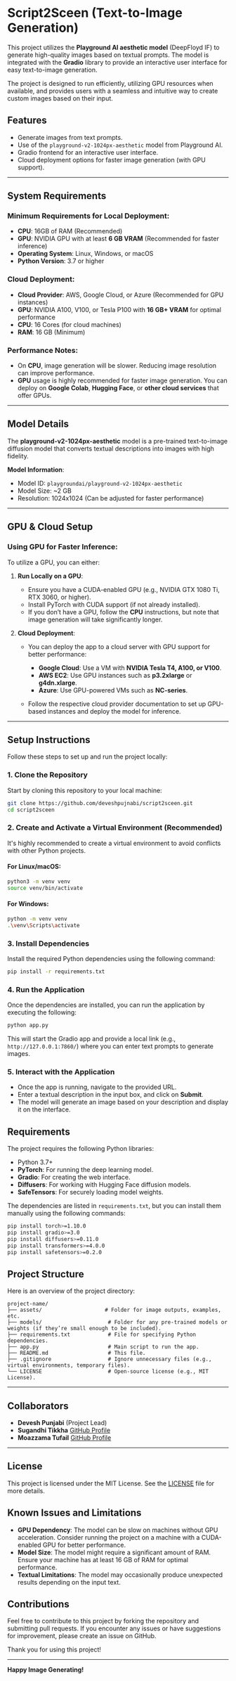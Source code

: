 
# Script2Sceen (Text-to-Image Generation) 

This project utilizes the **Playground AI aesthetic model** (DeepFloyd IF) to generate high-quality images based on textual prompts. The model is integrated with the **Gradio** library to provide an interactive user interface for easy text-to-image generation.

The project is designed to run efficiently, utilizing GPU resources when available, and provides users with a seamless and intuitive way to create custom images based on their input.

## Features
- Generate images from text prompts.
- Use of the `playground-v2-1024px-aesthetic` model from Playground AI.
- Gradio frontend for an interactive user interface.
- Cloud deployment options for faster image generation (with GPU support).

---

## System Requirements

### Minimum Requirements for Local Deployment:
- **CPU**: 16GB of RAM (Recommended)
- **GPU**: NVIDIA GPU with at least **6 GB VRAM** (Recommended for faster inference)
- **Operating System**: Linux, Windows, or macOS
- **Python Version**: 3.7 or higher

### Cloud Deployment:
- **Cloud Provider**: AWS, Google Cloud, or Azure (Recommended for GPU instances)
- **GPU**: NVIDIA A100, V100, or Tesla P100 with **16 GB+ VRAM** for optimal performance
- **CPU**: 16 Cores (for cloud machines)
- **RAM**: 16 GB (Minimum)

### Performance Notes:
- On **CPU**, image generation will be slower. Reducing image resolution can improve performance.
- **GPU** usage is highly recommended for faster image generation. You can deploy on **Google Colab**, **Hugging Face**, or **other cloud services** that offer GPUs.

---

## Model Details

The **playground-v2-1024px-aesthetic** model is a pre-trained text-to-image diffusion model that converts textual descriptions into images with high fidelity.

**Model Information**:
- Model ID: `playgroundai/playground-v2-1024px-aesthetic`
- Model Size: ~2 GB
- Resolution: 1024x1024 (Can be adjusted for faster performance)

---

## GPU & Cloud Setup

### Using GPU for Faster Inference:
To utilize a GPU, you can either:
1. **Run Locally on a GPU**:
   - Ensure you have a CUDA-enabled GPU (e.g., NVIDIA GTX 1080 Ti, RTX 3060, or higher).
   - Install PyTorch with CUDA support (if not already installed).
   - If you don’t have a GPU, follow the **CPU** instructions, but note that image generation will take significantly longer.

2. **Cloud Deployment**:
   - You can deploy the app to a cloud server with GPU support for better performance:
     - **Google Cloud**: Use a VM with **NVIDIA Tesla T4, A100, or V100**.
     - **AWS EC2**: Use GPU instances such as **p3.2xlarge** or **g4dn.xlarge**.
     - **Azure**: Use GPU-powered VMs such as **NC-series**.

   - Follow the respective cloud provider documentation to set up GPU-based instances and deploy the model for inference.

---


## Setup Instructions

Follow these steps to set up and run the project locally:

### 1. Clone the Repository
Start by cloning this repository to your local machine:

```bash
git clone https://github.com/deveshpujnabi/script2sceen.git
cd script2sceen
```

### 2. Create and Activate a Virtual Environment (Recommended)
It's highly recommended to create a virtual environment to avoid conflicts with other Python projects.

#### For Linux/macOS:
```bash
python3 -m venv venv
source venv/bin/activate
```

#### For Windows:
```bash
python -m venv venv
.\venv\Scripts\activate
```

### 3. Install Dependencies
Install the required Python dependencies using the following command:

```bash
pip install -r requirements.txt
```

### 4. Run the Application
Once the dependencies are installed, you can run the application by executing the following:

```bash
python app.py
```

This will start the Gradio app and provide a local link (e.g., `http://127.0.0.1:7860/`) where you can enter text prompts to generate images.

### 5. Interact with the Application
- Once the app is running, navigate to the provided URL.
- Enter a textual description in the input box, and click on **Submit**.
- The model will generate an image based on your description and display it on the interface.

## Requirements

The project requires the following Python libraries:

- Python 3.7+
- **PyTorch**: For running the deep learning model.
- **Gradio**: For creating the web interface.
- **Diffusers**: For working with Hugging Face diffusion models.
- **SafeTensors**: For securely loading model weights.

The dependencies are listed in `requirements.txt`, but you can install them manually using the following commands:

```bash
pip install torch>=1.10.0
pip install gradio>=3.0
pip install diffusers>=0.11.0
pip install transformers>=4.0.0
pip install safetensors>=0.2.0
```

## Project Structure

Here is an overview of the project directory:

```
project-name/
├── assets/                    # Folder for image outputs, examples, etc.
├── models/                     # Folder for any pre-trained models or weights (if they’re small enough to be included).
├── requirements.txt            # File for specifying Python dependencies.
├── app.py                      # Main script to run the app.
├── README.md                   # This file.
├── .gitignore                  # Ignore unnecessary files (e.g., virtual environments, temporary files).
└── LICENSE                     # Open-source license (e.g., MIT License).
```
---
## Collaborators
- **Devesh Punjabi** (Project Lead)
- **Sugandhi Tikkha** [GitHub Profile](https://github.com/Sugandhi30)
- **Moazzama Tufail** [GitHub Profile](https://github.com/Moazzama-Tufail)
---
## License

This project is licensed under the MIT License. See the [LICENSE](LICENSE) file for more details.

## Known Issues and Limitations
- **GPU Dependency**: The model can be slow on machines without GPU acceleration. Consider running the project on a machine with a CUDA-enabled GPU for better performance.
- **Model Size**: The model might require a significant amount of RAM. Ensure your machine has at least 16 GB of RAM for optimal performance.
- **Textual Limitations**: The model may occasionally produce unexpected results depending on the input text.

## Contributions

Feel free to contribute to this project by forking the repository and submitting pull requests. If you encounter any issues or have suggestions for improvement, please create an issue on GitHub.


Thank you for using this project!

---

**Happy Image Generating!**
